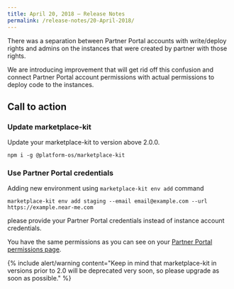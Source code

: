 ```yaml
---
title: April 20, 2018 — Release Notes
permalink: /release-notes/20-April-2018/
---
```


There was a separation between Partner Portal accounts with write/deploy rights and admins on the instances that were created by partner with those rights.

We are introducing improvement that will get rid off this confusion and connect Partner Portal account permissions with actual permissions to deploy code to the instances.

## Call to action

### Update marketplace-kit

Update your marketplace-kit to version above 2.0.0.

    npm i -g @platform-os/marketplace-kit

### Use Partner Portal credentials

Adding new environment using `marketplace-kit env add` command

    marketplace-kit env add staging --email email@example.com --url https://example.near-me.com

please provide your Partner Portal credentials instead of instance account credentials.

You have the same permissions as you can see on your [Partner Portal permissions page](https://portal.apps.near-me.com/me/permissions).

{% include alert/warning content="Keep in mind that marketplace-kit in versions prior to 2.0 will be deprecated very soon, so please upgrade as soon as possible." %}

